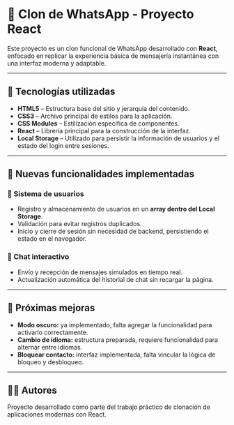 # 📱 Clon de WhatsApp - Proyecto React

Este proyecto es un clon funcional de WhatsApp desarrollado con **React**, enfocado en replicar la experiencia básica de mensajería instantánea con una interfaz moderna y adaptable.

---

## 🚀 Tecnologías utilizadas

- **HTML5** – Estructura base del sitio y jerarquía del contenido.
- **CSS3** – Archivo principal de estilos para la aplicación.
- **CSS Modules** – Estilización específica de componentes.
- **React** – Librería principal para la construcción de la interfaz.
- **Local Storage** – Utilizado para persistir la información de usuarios y el estado del login entre sesiones.

---

## 🧩 Nuevas funcionalidades implementadas

### 👤 Sistema de usuarios
- Registro y almacenamiento de usuarios en un **array dentro del Local Storage**.
- Validación para evitar registros duplicados.
- Inicio y cierre de sesión sin necesidad de backend, persistiendo el estado en el navegador.

### 💬 Chat interactivo
- Envío y recepción de mensajes simulados en tiempo real.
- Actualización automática del historial de chat sin recargar la página.

---

## 🧠 Próximas mejoras
- **Modo oscuro:** ya implementado, falta agregar la funcionalidad para activarlo correctamente.
- **Cambio de idioma:** estructura preparada, requiere funcionalidad para alternar entre idiomas.
- **Bloquear contacto:** interfaz implementada, falta vincular la lógica de bloqueo y desbloqueo.

---

## 🧑‍💻 Autores
Proyecto desarrollado como parte del trabajo práctico de clonación de aplicaciones modernas con React.

